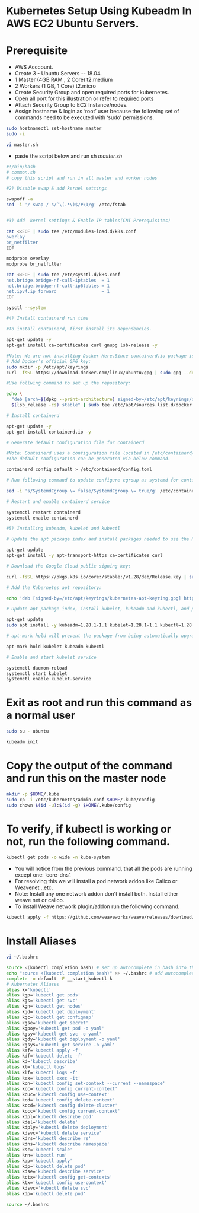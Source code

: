 # Kubernetes Setup Using Kubeadm In AWS EC2 Ubuntu Servers.
# Prerequisite
+ AWS Acccount.
+ Create 3 - Ubuntu Servers -- 18.04.
+ 1 Master (4GB RAM , 2 Core) t2.medium
+ 2 Workers (1 GB, 1 Core) t2.micro
+ Create Security Group and open required ports for kubernetes.
+ Open all port for this illustration or refer to [required ports](https://kubernetes.io/docs/reference/networking/ports-and-protocols/)
+ Attach Security Group to EC2 Instance/nodes.
+ Assign hostname & login as ‘root’ user because the following set of commands need to be executed with ‘sudo’ permissions.
```sh
sudo hostnamectl set-hostname master
sudo -i
```
```sh
vi master.sh
```
+ paste the script below and run sh _master.sh_
```sh
#!/bin/bash
# common.sh
# copy this script and run in all master and worker nodes

#2) Disable swap & add kernel settings

swapoff -a
sed -i '/ swap / s/^\(.*\)$/#\1/g' /etc/fstab


#3) Add  kernel settings & Enable IP tables(CNI Prerequisites)

cat <<EOF | sudo tee /etc/modules-load.d/k8s.conf
overlay
br_netfilter
EOF

modprobe overlay
modprobe br_netfilter

cat <<EOF | sudo tee /etc/sysctl.d/k8s.conf
net.bridge.bridge-nf-call-iptables  = 1
net.bridge.bridge-nf-call-ip6tables = 1
net.ipv4.ip_forward                 = 1
EOF

sysctl --system

#4) Install containerd run time

#To install containerd, first install its dependencies.

apt-get update -y
apt-get install ca-certificates curl gnupg lsb-release -y

#Note: We are not installing Docker Here.Since containerd.io package is part of docker apt repositories hence we added docker repository & it's key to download and install containerd.
# Add Docker’s official GPG key:
sudo mkdir -p /etc/apt/keyrings
curl -fsSL https://download.docker.com/linux/ubuntu/gpg | sudo gpg --dearmor -o /etc/apt/keyrings/docker.gpg

#Use follwing command to set up the repository:

echo \
  "deb [arch=$(dpkg --print-architecture) signed-by=/etc/apt/keyrings/docker.gpg] https://download.docker.com/linux/ubuntu \
  $(lsb_release -cs) stable" | sudo tee /etc/apt/sources.list.d/docker.list > /dev/null

# Install containerd

apt-get update -y
apt-get install containerd.io -y

# Generate default configuration file for containerd

#Note: Containerd uses a configuration file located in /etc/containerd/config.toml for specifying daemon level options.
#The default configuration can be generated via below command.

containerd config default > /etc/containerd/config.toml

# Run following command to update configure cgroup as systemd for contianerd.

sed -i 's/SystemdCgroup \= false/SystemdCgroup \= true/g' /etc/containerd/config.toml

# Restart and enable containerd service

systemctl restart containerd
systemctl enable containerd

#5) Installing kubeadm, kubelet and kubectl

# Update the apt package index and install packages needed to use the Kubernetes apt repository:

apt-get update
apt-get install -y apt-transport-https ca-certificates curl

# Download the Google Cloud public signing key:

curl -fsSL https://pkgs.k8s.io/core:/stable:/v1.28/deb/Release.key | sudo gpg --dearmor -o /etc/apt/keyrings/kubernetes-apt-keyring.gpg

# Add the Kubernetes apt repository:

echo 'deb [signed-by=/etc/apt/keyrings/kubernetes-apt-keyring.gpg] https://pkgs.k8s.io/core:/stable:/v1.28/deb/ /' | sudo tee /etc/apt/sources.list.d/kubernetes.list

# Update apt package index, install kubelet, kubeadm and kubectl, and pin their version:

apt-get update
sudo apt install -y kubeadm=1.28.1-1.1 kubelet=1.28.1-1.1 kubectl=1.28.1-1.1

# apt-mark hold will prevent the package from being automatically upgraded or removed.

apt-mark hold kubelet kubeadm kubectl

# Enable and start kubelet service

systemctl daemon-reload
systemctl start kubelet
systemctl enable kubelet.service
```
# Exit as root and run this command as a normal user
```sh
sudo su - ubuntu
```
```sh
kubeadm init
```
# Copy the output of the command and run this on the master node
```sh
mkdir -p $HOME/.kube
sudo cp -i /etc/kubernetes/admin.conf $HOME/.kube/config
sudo chown $(id -u):$(id -g) $HOME/.kube/config
```
# To verify, if kubectl is working or not, run the following command.
```sh
kubectl get pods -o wide -n kube-system
```
+ You will notice from the previous command, that all the pods are running except one: ‘core-dns’.
+ For resolving this we will install a  pod network addon like Calico or Weavenet ..etc.
+ Note: Install any one network addon don't install both. Install either weave net or calico.
+ To install Weave network plugin/addon run the following command.
```sh
kubectl apply -f https://github.com/weaveworks/weave/releases/download/v2.8.1/weave-daemonset-k8s.yaml
```
# Install Aliases

```sh
vi ~/.bashrc
```
```sh
source <(kubectl completion bash) # set up autocomplete in bash into the current shell, bash-completion package should be installed first.
echo "source <(kubectl completion bash)" >> ~/.bashrc # add autocomplete permanently to your bash shell.
complete -o default -F __start_kubectl k
# Kubernetes Aliases
alias k='kubectl'
alias kgp='kubectl get pods'
alias kgs='kubectl get svc'
alias kgn='kubectl get nodes'
alias kgd='kubectl get deployment'
alias kgc='kubectl get configmap'
alias kgse='kubectl get secret'
alias kgpoy='kubectl get pod -o yaml'
alias kgsy='kubectl get svc -o yaml'
alias kgdy='kubectl get deployment -o yaml'
alias kgsys='kubectl get service -o yaml'
alias kaf='kubectl apply -f'
alias kdf='kubectl delete -f'
alias kd='kubectl describe'
alias kl='kubectl logs'
alias klf='kubectl logs -f'
alias kex='kubectl exec -it'
alias kcn='kubectl config set-context --current --namespace'
alias kcc='kubectl config current-context'
alias kcuc='kubectl config use-context'
alias kcd='kubectl config delete-context'
alias kccd='kubectl config delete-cluster'
alias kccc='kubectl config current-context'
alias kdpl='kubectl describe pod'
alias kdel='kubectl delete'
alias kdply='kubectl delete deployment'
alias kdsvc='kubectl delete service'
alias kdrs='kubectl describe rs'
alias kdns='kubectl describe namespace'
alias ksc='kubectl scale'
alias krn='kubectl run'
alias kap='kubectl apply'
alias kdp='kubectl delete pod'
alias kdse='kubectl describe service'
alias kctx='kubectl config get-contexts'
alias ktx='kubectl config use-context'
alias kdsvc='kubectl delete svc'
alias kdp='kubectl delete pod'
```
```sh
source ~/.bashrc
```
